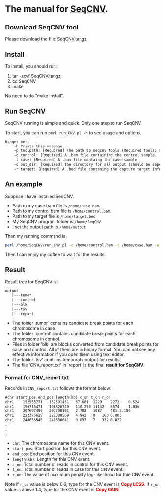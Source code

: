 # The manual for <a href="https://bmcbioinformatics.biomedcentral.com/articles/10.1186/s12859-017-1566-3">SeqCNV</a>.

## Download SeqCNV tool

Please download the file: <a href="SeqCNV.tar.gz">SeqCNV.tar.gz</a>
## Install
To install, you should run:

1. tar -zxvf SeqCNV.tar.gz
2. cd SeqCNV
3. make

No need to do "make install".

## Run SeqCNV
SeqCNV running is simple and quick. Only one step to run SeqCNV.

To start, you can run `perl run_CNV.pl -h` to see usage and options.

```txt
Usage: perl
	-h Prints this message
	-p toolpath: [Required] The path to seqcnv tools (Required tools: separate_chrom.pl, run_seqcnv_allchr.pl, report_from_tsv.pl)
	-c control: [Required] A .bam file containing the control sample.
	-t case: [Required] A .bam file containg the case sample.
	-o out_dir: [Required] The directory for all output (should be seperate for each case/control pair).
	-r target: [Required] A .bed file contaning the capture target information.
```

## An example
Suppose I have installed SeqCNV. 

- Path to my case bam file is `/home/case.bam`. 
- Path to my control bam file is `/home/control.bam`. 
- Path to my target file is `/home/target.bed`
- My SeqCNV program folder is `/home/SeqCNV`
- I set the output path to `/home/output`

Then my running command is

```sh
perl /home/SeqCNV/run_CNV.pl -c /home/control.bam -t /home/case.bam -o /home/output -r /home/target.bed -p /home/SeqCNV
```

Then I can enjoy my coffee to wait for the results.
## Result
Result tree for SeqCNV is:

```txt
output  
   |---tumor
   |---control
   |---blk
   |---tsv
   |---report
```

- The folder 'tumor' contains candidate break points for each chromosome in case. 
- The folder 'control' contains candidate break points for each chromosome in control. 
- Files in folder 'blk' are blocks converted from candidate break points for case and control. All of them are in binary format. You can not see any effective information if you open them using text editor.
- The folder 'tsv' contains temporaty output for results. 
- The file 'CNV_report.txt' in 'report' is the final **result for SeqCNV**.

### Format for CNV_report.txt
Records in `CNV_report.txt` follows the format below:

```txt
#chr start_pos end_pos length(kb) c_on t_on r_on
chr1	152553771	152591451	37.681	1229	2272	0.524
chr1	196716471	196826740	110.270	11142	5874	1.836
chr1	207697490	207700191	2.702	1087	481	2.186
chr1	222375628	222380569	4.942	0	163	0.003
chr1	248636545	248636641	0.097	7	332	0.022
.
.
.
```

- `chr`: The chromosome name for this CNV event.
- `start_pos`: Start position for this CNV event.
- `end_pos`: End position for this CNV event.
- `length(kb)`: Length for this CNV event.
- `c_on`: Total number of reads in control for this CNV event.
- `t_on`: Total number of reads in case for this CNV event.
- `r_on`: The value of maximum penalty log-likelihood for thie CNV event.

Note if `r_on` value is below 0.6, type for the CNV event is **<font color="red">Copy LOSS</font>**. If `r_on` value is above 1.4, type for the CNV event is **<font color="red">Copy GAIN</font>**. 

